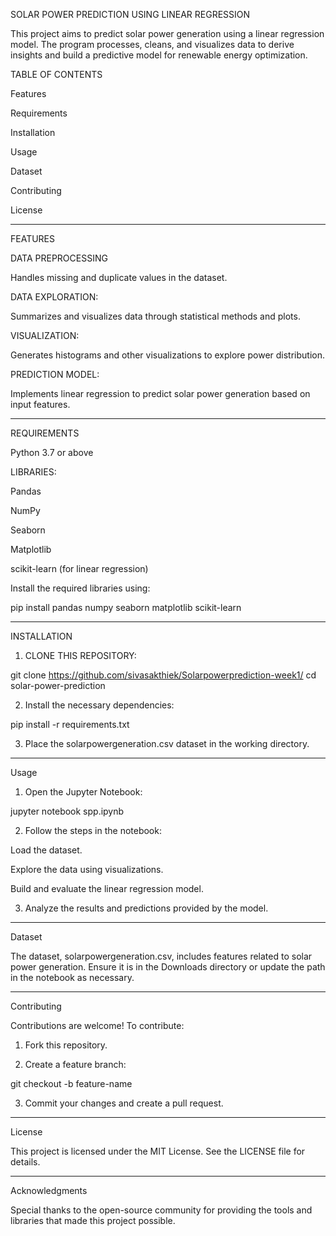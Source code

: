 SOLAR POWER PREDICTION USING LINEAR REGRESSION 

This project aims to predict solar power generation using a linear regression model. The program processes, cleans, and visualizes data to derive insights and build a predictive model for renewable energy optimization.

TABLE OF CONTENTS 

Features

Requirements

Installation

Usage

Dataset

Contributing

License



---

FEATURES 

DATA PREPROCESSING 

Handles missing and duplicate values in the dataset.


DATA EXPLORATION:

Summarizes and visualizes data through statistical methods and plots.


VISUALIZATION:

Generates histograms and other visualizations to explore power distribution.


PREDICTION MODEL:

Implements linear regression to predict solar power generation based on input features.




---

REQUIREMENTS 

Python 3.7 or above

LIBRARIES:

Pandas

NumPy

Seaborn

Matplotlib

scikit-learn (for linear regression)



Install the required libraries using:

pip install pandas numpy seaborn matplotlib scikit-learn


---

INSTALLATION 

1. CLONE THIS REPOSITORY:

git clone https://github.com/sivasakthiek/Solarpowerprediction-week1/
cd solar-power-prediction


2. Install the necessary dependencies:

pip install -r requirements.txt


3. Place the solarpowergeneration.csv dataset in the working directory.




---

Usage

1. Open the Jupyter Notebook:

jupyter notebook spp.ipynb


2. Follow the steps in the notebook:

Load the dataset.

Explore the data using visualizations.

Build and evaluate the linear regression model.



3. Analyze the results and predictions provided by the model.




---

Dataset

The dataset, solarpowergeneration.csv, includes features related to solar power generation. Ensure it is in the Downloads directory or update the path in the notebook as necessary.


---

Contributing

Contributions are welcome! To contribute:

1. Fork this repository.


2. Create a feature branch:

git checkout -b feature-name


3. Commit your changes and create a pull request.




---

License

This project is licensed under the MIT License. See the LICENSE file for details.


---

Acknowledgments

Special thanks to the open-source community for providing the tools and libraries that made this project possible.

